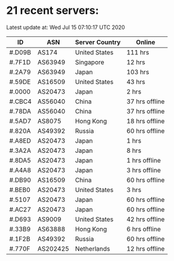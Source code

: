 # 21 recent servers:

Latest update at: Wed Jul 15 07:10:17 UTC 2020

| ID | ASN | Server Country | Online |
| -- | --- | -------------- | ------ |
| #.D09B | AS174 | United States | 111 hrs |
| #.7F1D | AS63949 | Singapore | 12 hrs |
| #.2A79 | AS63949 | Japan | 103 hrs |
| #.59DE | AS16509 | United States | 43 hrs |
| #.0000 | AS20473 | Japan | 2 hrs |
| #.CBC4 | AS56040 | China | 37 hrs offline |
| #.78DA | AS56040 | China | 37 hrs offline |
| #.5AD7 | AS8075 | Hong Kong | 18 hrs offline |
| #.820A | AS49392 | Russia | 60 hrs offline |
| #.A8ED | AS20473 | Japan | 1 hrs |
| #.3A2A | AS20473 | Japan | 8 hrs |
| #.8DA5 | AS20473 | Japan | 1 hrs offline |
| #.A4A8 | AS20473 | Japan | 3 hrs offline |
| #.DB90 | AS16509 | China | 60 hrs offline |
| #.BEB0 | AS20473 | United States | 3 hrs |
| #.5107 | AS20473 | Japan | 60 hrs offline |
| #.AC27 | AS20473 | Japan | 60 hrs offline |
| #.D693 | AS9009 | United States | 42 hrs offline |
| #.33B9 | AS63888 | Hong Kong | 6 hrs offline |
| #.1F2B | AS49392 | Russia | 60 hrs offline |
| #.770F | AS202425 | Netherlands | 12 hrs offline |

